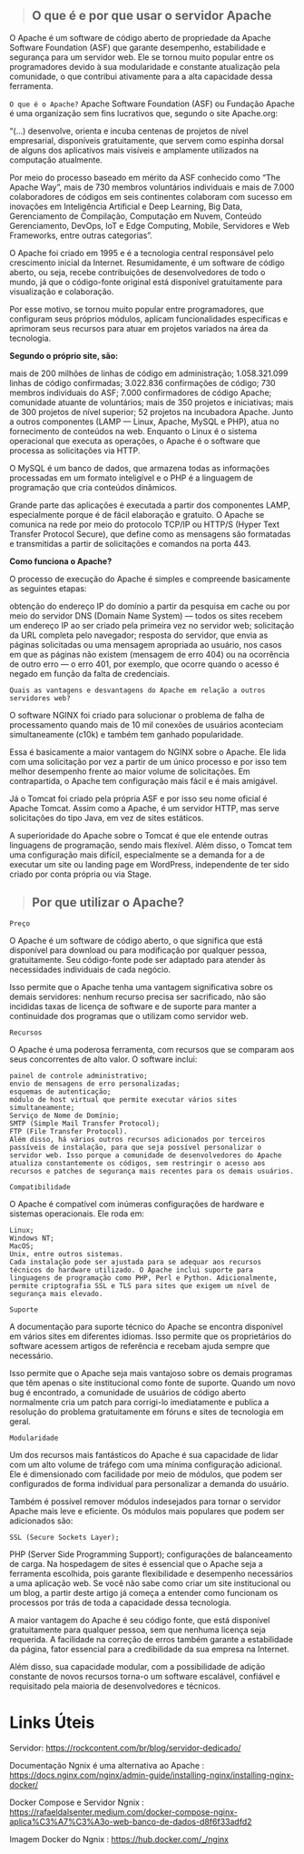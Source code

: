 >## O que é e por que usar o servidor Apache

O Apache é um software de código aberto de propriedade da Apache Software Foundation (ASF) que garante desempenho, estabilidade e segurança para um servidor web. Ele se tornou muito popular entre os programadores devido à sua modularidade e constante atualização pela comunidade, o que contribui ativamente para a alta capacidade dessa ferramenta.

`O que é o Apache?`
Apache Software Foundation (ASF) ou Fundação Apache é uma organização sem fins lucrativos que, segundo o site Apache.org:

“(…) desenvolve, orienta e incuba centenas de projetos de nível empresarial, disponíveis gratuitamente, que servem como espinha dorsal de alguns dos aplicativos mais visíveis e amplamente utilizados na computação atualmente.

Por meio do processo baseado em mérito da ASF conhecido como “The Apache Way”, mais de 730 membros voluntários individuais e mais de 7.000 colaboradores de códigos em seis continentes colaboram com sucesso em inovações em Inteligência Artificial e Deep Learning, Big Data, Gerenciamento de Compilação, Computação em Nuvem, Conteúdo Gerenciamento, DevOps, IoT e Edge Computing, Mobile, Servidores e Web Frameworks, entre outras categorias”.

O Apache foi criado em 1995 e é a tecnologia central responsável pelo crescimento inicial da Internet. Resumidamente, é um software de código aberto, ou seja, recebe contribuições de desenvolvedores de todo o mundo, já que o código-fonte original está disponível gratuitamente para visualização e colaboração.

Por esse motivo, se tornou muito popular entre programadores, que configuram seus próprios módulos, aplicam funcionalidades específicas e aprimoram seus recursos para atuar em projetos variados na área da tecnologia.

**Segundo o próprio site, são:**

mais de 200 milhões de linhas de código em administração;
1.058.321.099 linhas de código confirmadas;
3.022.836 confirmações de código;
730 membros individuais do ASF;
7.000 confirmadores de código Apache;
comunidade atuante de voluntários;
mais de 350 projetos e iniciativas;
mais de 300 projetos de nível superior;
52 projetos na incubadora Apache.
Junto a outros componentes (LAMP — Linux, Apache, MySQL e PHP), atua no fornecimento de conteúdos na web. Enquanto o Linux é o sistema operacional que executa as operações, o Apache é o software que processa as solicitações via HTTP.

O MySQL é um banco de dados, que armazena todas as informações processadas em um formato inteligível e o PHP é a linguagem de programação que cria conteúdos dinâmicos.

Grande parte das aplicações é executada a partir dos componentes LAMP, especialmente porque é de fácil elaboração e gratuito. O Apache se comunica na rede por meio do protocolo TCP/IP ou HTTP/S (Hyper Text Transfer Protocol Secure), que define como as mensagens são formatadas e transmitidas a partir de solicitações e comandos na porta 443.

**Como funciona o Apache?**

O processo de execução do Apache é simples e compreende basicamente as seguintes etapas:

obtenção do endereço IP do domínio a partir da pesquisa em cache ou por meio do servidor DNS (Domain Name System) — todos os sites recebem um endereço IP ao ser criado pela primeira vez no servidor web;
solicitação da URL completa pelo navegador;
resposta do servidor, que envia as páginas solicitadas ou uma mensagem apropriada ao usuário, nos casos em que as páginas não existem (mensagem de erro 404) ou na ocorrência de outro erro — o erro 401, por exemplo, que ocorre quando o acesso é negado em função da falta de credenciais.

`Quais as vantagens e desvantagens do Apache em relação a outros servidores web?`

O software NGINX foi criado para solucionar o problema de falha de processamento quando mais de 10 mil conexões de usuários aconteciam simultaneamente (c10k) e também tem ganhado popularidade.

Essa é basicamente a maior vantagem do NGINX sobre o Apache. Ele lida com uma solicitação por vez a partir de um único processo e por isso tem melhor desempenho frente ao maior volume de solicitações. Em contrapartida, o Apache tem configuração mais fácil e é mais amigável.

Já o Tomcat foi criado pela própria ASF e por isso seu nome oficial é Apache Tomcat. Assim como a Apache, é um servidor HTTP, mas serve solicitações do tipo Java, em vez de sites estáticos.

A superioridade do Apache sobre o Tomcat é que ele entende outras linguagens de programação, sendo mais flexível. Além disso, o Tomcat tem uma configuração mais difícil, especialmente se a demanda for a de executar um site ou landing page em WordPress, independente de ter sido criado por conta própria ou via Stage.

>## Por que utilizar o Apache?

`Preço`

O Apache é um software de código aberto, o que significa que está disponível para download ou para modificação por qualquer pessoa, gratuitamente. Seu código-fonte pode ser adaptado para atender às necessidades individuais de cada negócio.

Isso permite que o Apache tenha uma vantagem significativa sobre os demais servidores: nenhum recurso precisa ser sacrificado, não são incididas taxas de licença de software e de suporte para manter a continuidade dos programas que o utilizam como servidor web.

`Recursos`

O Apache é uma poderosa ferramenta, com recursos que se comparam aos seus concorrentes de alto valor. O software inclui:

    painel de controle administrativo;
    envio de mensagens de erro personalizadas;
    esquemas de autenticação;
    módulo de host virtual que permite executar vários sites simultaneamente;
    Serviço de Nome de Domínio;
    SMTP (Simple Mail Transfer Protocol);
    FTP (File Transfer Protocol).
    Além disso, há vários outros recursos adicionados por terceiros passíveis de instalação, para que seja possível personalizar o servidor web. Isso porque a comunidade de desenvolvedores do Apache atualiza constantemente os códigos, sem restringir o acesso aos recursos e patches de segurança mais recentes para os demais usuários.

`Compatibilidade`

O Apache é compatível com inúmeras configurações de hardware e sistemas operacionais. Ele roda em:

    Linux;
    Windows NT;
    MacOS;
    Unix, entre outros sistemas.
    Cada instalação pode ser ajustada para se adequar aos recursos técnicos do hardware utilizado. O Apache inclui suporte para linguagens de programação como PHP, Perl e Python. Adicionalmente, permite criptografia SSL e TLS para sites que exigem um nível de segurança mais elevado.

`Suporte`

A documentação para suporte técnico do Apache se encontra disponível em vários sites em diferentes idiomas. Isso permite que os proprietários do software acessem artigos de referência e recebam ajuda sempre que necessário.

Isso permite que o Apache seja mais vantajoso sobre os demais programas que têm apenas o site institucional como fonte de suporte. Quando um novo bug é encontrado, a comunidade de usuários de código aberto normalmente cria um patch para corrigi-lo imediatamente e publica a resolução do problema gratuitamente em fóruns e sites de tecnologia em geral.

`Modularidade`

Um dos recursos mais fantásticos do Apache é sua capacidade de lidar com um alto volume de tráfego com uma mínima configuração adicional. Ele é dimensionado com facilidade por meio de módulos, que podem ser configurados de forma individual para personalizar a demanda do usuário.

Também é possível remover módulos indesejados para tornar o servidor Apache mais leve e eficiente. Os módulos mais populares que podem ser adicionados são:

`SSL (Secure Sockets Layer);`

PHP (Server Side Programming Support);
configurações de balanceamento de carga.
Na hospedagem de sites é essencial que o Apache seja a ferramenta escolhida, pois garante flexibilidade e desempenho necessários a uma aplicação web. Se você não sabe como criar um site institucional ou um blog, a partir deste artigo já começa a entender como funcionam os processos por trás de toda a capacidade dessa tecnologia.

A maior vantagem do Apache é seu código fonte, que está disponível gratuitamente para qualquer pessoa, sem que nenhuma licença seja requerida. A facilidade na correção de erros também garante a estabilidade da página, fator essencial para a credibilidade da sua empresa na Internet.

Além disso, sua capacidade modular, com a possibilidade de adição constante de novos recursos torna-o um software escalável, confiável e requisitado pela maioria de desenvolvedores e técnicos.

# Links Úteis 

Servidor: https://rockcontent.com/br/blog/servidor-dedicado/

Documentação Ngnix é uma alternativa ao Apache : https://docs.nginx.com/nginx/admin-guide/installing-nginx/installing-nginx-docker/

Docker Compose e Servidor Ngnix : https://rafaeldalsenter.medium.com/docker-compose-nginx-aplica%C3%A7%C3%A3o-web-banco-de-dados-d8f6f33adfd2

Imagem Docker do Ngnix : https://hub.docker.com/_/nginx

